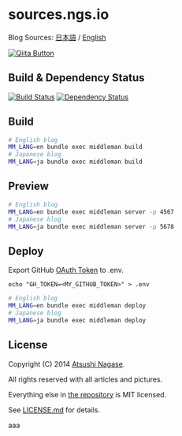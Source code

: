 sources.ngs.io
==============

Blog Sources: [日本語] / [English]

[![Qiita Button](https://github2qiita.herokuapp.com/assets/img/post_qiita.png)](https://github2qiita.herokuapp.com/)

Build & Dependency Status
-------------------------

[![Build Status](https://travis-ci.org/ngs/sources.ngs.io.png?branch=master)](https://travis-ci.org/ngs/sources.ngs.io)
[![Dependency Status](https://gemnasium.com/ngs/sources.ngs.io.svg)](https://gemnasium.com/ngs/sources.ngs.io)

Build
-----

```bash
# English blog
MM_LANG=en bundle exec middleman build
# Japanese blog
MM_LANG=ja bundle exec middleman build
```

Preview
-------

```bash
# English blog
MM_LANG=en bundle exec middleman server -p 4567
# Japanese blog
MM_LANG=ja bundle exec middleman server -p 5678
```

Deploy
------

Export GitHub [OAuth Token] to .env.

```
echo "GH_TOKEN=<MY_GITHUB_TOKEN>" > .env
```


```bash
# English blog
MM_LANG=en bundle exec middleman deploy
# Japanese blog
MM_LANG=ja bundle exec middleman deploy
```

License
-------

Copyright (C) 2014 [Atsushi Nagase][English].

All rights reserved with all articles and pictures.

Everything else in [the repository][repo] is MIT licensed.

See [LICENSE.md] for details.

[日本語]: http://ja.ngs.io/
[English]: http://ngs.io/
[repo]: https://github.com/ngs/source.ngs.io/
[OAuth Token]: https://github.com/settings/tokens/new
[LICENSE.md]: https://github.com/ngs/source.ngs.io/blob/master/LICENSE.md

aaa
